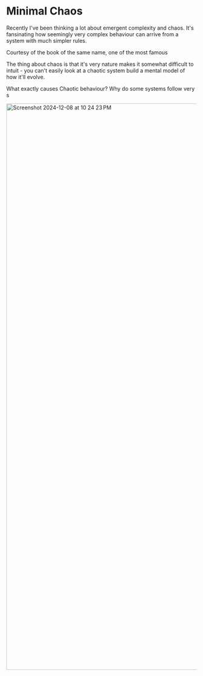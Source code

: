 # Minimal Chaos

Recently I've been thinking a lot about emergent complexity and chaos. It's fansinating how seemingly very complex behaviour can arrive from a system with much simpler rules.

Courtesy of the book of the same name, one of the most famous

The thing about chaos is that it's very nature makes it somewhat difficult to intuit - you can't easily look at a chaotic system build a mental model of how it'll evolve. 

What exactly causes Chaotic behaviour? Why do some systems follow very s



<img width="1500" alt="Screenshot 2024-12-08 at 10 24 23 PM" src="https://github.com/user-attachments/assets/4e55579d-1978-4183-8cb0-cb024bff22db">
